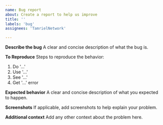```yaml
---
name: Bug report
about: Create a report to help us improve
title: ''
labels: 'bug'
assignees: 'TamrielNetwork'

---
```


**Describe the bug**
A clear and concise description of what the bug is.

**To Reproduce**
Steps to reproduce the behavior:
1. Do '...'
2. Use '...'
3. See '...'
4. Get '...' error

**Expected behavior**
A clear and concise description of what you expected to happen.

**Screenshots**
If applicable, add screenshots to help explain your problem.

**Additional context**
Add any other context about the problem here.
